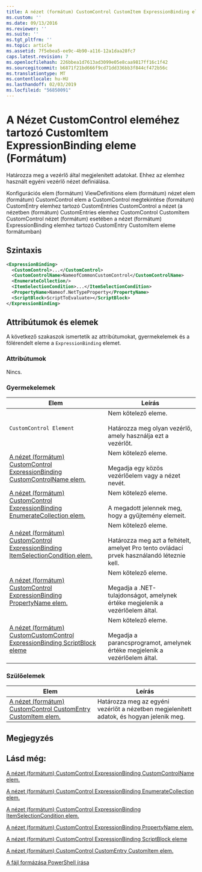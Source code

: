 ```yaml
---
title: A nézet (formátum) CustomControl CustomItem ExpressionBinding eleme |} A Microsoft Docs
ms.custom: ''
ms.date: 09/13/2016
ms.reviewer: ''
ms.suite: ''
ms.tgt_pltfrm: ''
ms.topic: article
ms.assetid: 7f5ebea5-ee9c-4b90-a116-12a1daa28fc7
caps.latest.revision: 7
ms.openlocfilehash: 226bbea1d7613ad3099e05e8caa9817ff16c1f42
ms.sourcegitcommit: b6871f21bd666f9cd71dd336bb3f844cf472b56c
ms.translationtype: MT
ms.contentlocale: hu-HU
ms.lasthandoff: 02/03/2019
ms.locfileid: "56850091"
---
```

# <a name="expressionbinding-element-for-customitem-for-customcontrol-for-view-format"></a>A Nézet CustomControl eleméhez tartozó CustomItem ExpressionBinding eleme (Formátum)

Határozza meg a vezérlő által megjelenített adatokat. Ehhez az elemhez használt egyéni vezérlő nézet definiálása.

Konfigurációs elem (formátum) ViewDefinitions elem (formátum) nézet elem (formátum) CustomControl elem a CustomControl megtekintése (formátum) CustomEntry elemhez tartozó CustomEntries CustomControl a nézet (a nézetben (formátum) CustomEntries elemhez CustomControl CustomItem CustomControl nézet (formátum) esetében a nézet (formátum) ExpressionBinding elemhez tartozó CustomEntry CustomItem eleme formátumban)

## <a name="syntax"></a>Szintaxis

```xml
<ExpressionBinding>
  <CustomControl>...</CustomControl>
  <CustomControlName>NameofCommonCustomControl</CustomControlName>
  <EnumerateCollection/>
  <ItemSelectionCondition>...</ItemSelectionCondition>
  <PropertyName>Nameof.NetTypeProperty</PropertyName>
  <ScriptBlock>ScriptToEvaluate></ScriptBlock>
</ExpressionBinding>
```

## <a name="attributes-and-elements"></a>Attribútumok és elemek

A következő szakaszok ismertetik az attribútumokat, gyermekelemek és a fölérendelt eleme a `ExpressionBinding` elemet.

### <a name="attributes"></a>Attribútumok

Nincs.

### <a name="child-elements"></a>Gyermekelemek

|Elem|Leírás|
|-------------|-----------------|
|`CustomControl Element`|Nem kötelező eleme.<br /><br /> Határozza meg olyan vezérlő, amely használja ezt a vezérlőt.|
|[A nézet (formátum) CustomControl ExpressionBinding CustomControlName elem.](./customcontrolname-element-for-expressionbinding-for-customcontrol-for-view-format.md)|Nem kötelező eleme.<br /><br /> Megadja egy közös vezérlőelem vagy a nézet nevét.|
|[A nézet (formátum) CustomControl ExpressionBinding EnumerateCollection elem.](./enumeratecollection-element-for-expressionbinding-for-customcontrol-for-view-format.md)|Nem kötelező eleme.<br /><br /> A megadott jelennek meg, hogy a gyűjtemény elemeit.|
|[A nézet (formátum) CustomControl ExpressionBinding ItemSelectionCondition elem.](./itemselectioncondition-element-for-expressionbinding-for-customcontrol-format.md)|Nem kötelező eleme.<br /><br /> Határozza meg azt a feltételt, amelyet Pro tento ovládací prvek használandó léteznie kell.|
|[A nézet (formátum) CustomControl ExpressionBinding PropertyName elem.](./propertyname-element-for-expressionbinding-for-customcontrol-for-view-format.md)|Nem kötelező eleme.<br /><br /> Megadja a .NET-tulajdonságot, amelynek értéke megjelenik a vezérlőelem által.|
|[A nézet (formátum) CustomCustomControl ExpressionBinding ScriptBlock eleme](./scriptblock-element-for-expressionbinding-for-customcontrol-for-view-format.md)|Nem kötelező eleme.<br /><br /> Megadja a parancsprogramot, amelynek értéke megjelenik a vezérlőelem által.|

### <a name="parent-elements"></a>Szülőelemek

|Elem|Leírás|
|-------------|-----------------|
|[A nézet (formátum) CustomControl CustomEntry CustomItem elem.](./customitem-element-for-customentry-for-customcontrol-for-view-format.md)|Határozza meg az egyéni vezérlőt a nézetben megjelenített adatok, és hogyan jelenik meg.|

## <a name="remarks"></a>Megjegyzés

## <a name="see-also"></a>Lásd még:

[A nézet (formátum) CustomControl ExpressionBinding CustomControlName elem.](./customcontrolname-element-for-expressionbinding-for-customcontrol-for-view-format.md)

[A nézet (formátum) CustomControl ExpressionBinding EnumerateCollection elem.](./enumeratecollection-element-for-expressionbinding-for-customcontrol-for-view-format.md)

[A nézet (formátum) CustomControl ExpressionBinding ItemSelectionCondition elem.](./itemselectioncondition-element-for-expressionbinding-for-customcontrol-format.md)

[A nézet (formátum) CustomControl ExpressionBinding PropertyName elem.](./propertyname-element-for-expressionbinding-for-customcontrol-for-view-format.md)

[A nézet (formátum) CustomControl ExpressionBinding ScriptBlock eleme](./scriptblock-element-for-expressionbinding-for-customcontrol-for-view-format.md)

[A nézet (formátum) CustomControl CustomEntry CustomItem elem.](./customitem-element-for-customentry-for-customcontrol-for-view-format.md)

[A fájl formázása PowerShell írása](./writing-a-powershell-formatting-file.md)
